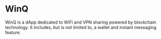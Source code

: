 # WinQ
WinQ is a dApp dedicated to WiFi and VPN sharing powered by blockchain technology. It includes, but is not limited to, a wallet and instant messaging feature. 
